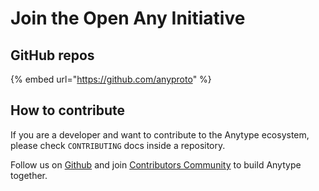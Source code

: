 # Join the Open Any Initiative

## **GitHub repos**

{% embed url="https://github.com/anyproto" %}

## **How to contribute**

If you are a developer and want to contribute to the Anytype ecosystem, please check `CONTRIBUTING` docs inside a repository.&#x20;

Follow us on [Github](https://github.com/anyproto) and join [Contributors Community](https://github.com/orgs/anyproto/discussions) to build Anytype together.
